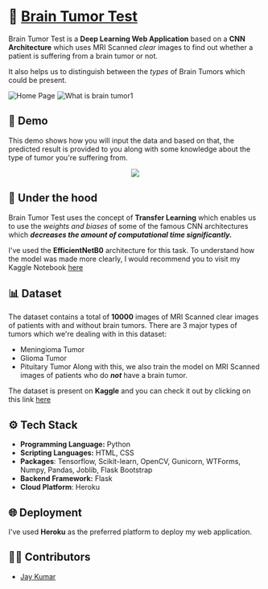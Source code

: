 
# 🧠 [Brain Tumor Test](https://brain-tumor-test.herokuapp.com/)

Brain Tumor Test is a **Deep Learning Web Application** based on a **CNN Architecture** which uses MRI Scanned *clear* images to find out whether a patient is suffering from a brain tumor or not.

It also helps us to distinguish between the *types* of Brain Tumors which could be present. 

![Home Page](https://raw.githubusercontent.com/jaykumar1607/Brain-Tumor-Web-App/main/docs/images/homepage.png)
![What is brain tumor1](https://raw.githubusercontent.com/jaykumar1607/Brain-Tumor-Web-App/main/docs/images/whatis.png)

## 🎥 Demo
This demo shows how you will input the data and based on that, the predicted result is provided to you along with some knowledge about the type of tumor you're suffering from.

<div>
    <center><img src="https://raw.githubusercontent.com/jaykumar1607/Brain-Tumor-Web-App/main/demo/demo.gif"></center>
</div>



## 🤖 Under the hood

Brain Tumor Test uses the concept of **Transfer Learning** which enables us to use the *weights and biases* of some of the famous CNN architectures which ***decreases the amount of computational time significantly.***

I've used the **EfficientNetB0** architecture for this task.
To understand how the model was made more clearly, I would recommend you to visit my Kaggle Notebook [here](https://www.kaggle.com/jaykumar1607/brain-tumor-mri-classification-tensorflow-cnn)

## 📊 Dataset

The dataset contains a total of **10000** images of MRI Scanned clear images of patients with and without brain tumors.
There are 3 major types of tumors which we're dealing with in this dataset:
- Meningioma Tumor
- Glioma Tumor
- Pituitary Tumor
Along with this, we also train the model on MRI Scanned images of patients who do ***not*** have a brain tumor.

The dataset is present on **Kaggle** and you can check it out by clicking on this link [here](https://www.kaggle.com/sartajbhuvaji/brain-tumor-classification-mri)


  
## ⚙️ Tech Stack

- **Programming Language:** Python
- **Scripting Languages:** HTML, CSS
- **Packages**: Tensorflow, Scikit-learn, OpenCV, Gunicorn, WTForms, Numpy, Pandas, Joblib, Flask Bootstrap
- **Backend Framework:** Flask
- **Cloud Platform**: Heroku

## 🌐 Deployment

I've used **Heroku** as the preferred platform to deploy my web application.

  
## 👨‍💻 Contributors

- [Jay Kumar](https://github.com/jaykumar1607)
  
